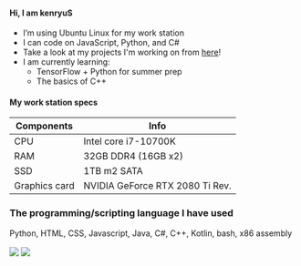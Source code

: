#### Hi, I am kenryuS

- I’m using Ubuntu Linux for my work station
- I can code on JavaScript, Python, and C#
- Take a look at my projects I'm working on from [here](https://github.com/kenryuS?tab=projects)!
- I am currently learning:
    - TensorFlow + Python for summer prep
    - The basics of C++

#### My work station specs

|Components|Info|
|---|---|
|CPU|Intel core i7-10700K|
|RAM|32GB DDR4 (16GB x2)|
|SSD|1TB m2 SATA|
|Graphics card|NVIDIA GeForce RTX 2080 Ti Rev.|

### The programming/scripting language I have used

Python, HTML, CSS, Javascript, Java, C#, C++, Kotlin, bash, x86 assembly

<img align=center src="https://github-readme-stats.vercel.app/api?username=kenryuS&show_icons=true&theme=onedark">

<img align=center src="https://github-readme-stats.vercel.app/api/top-langs/?username=kenryuS&layout=compact&theme=onedark">


<!---
kenryuS/kenryuS is a ✨ special ✨ repository because its `README.md` (this file) appears on your GitHub profile.
You can click the Preview link to take a look at your changes.
--->

